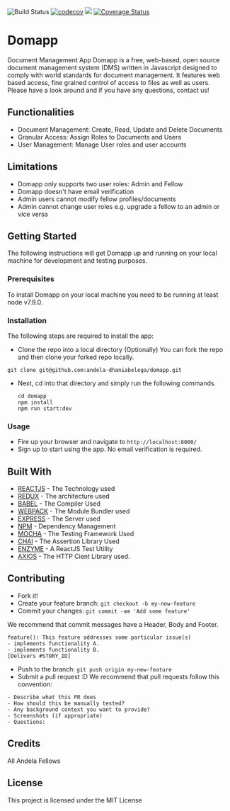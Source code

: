 ![Build Status](https://travis-ci.org/andela-dhaniabelega/domapp.svg?branch=staging)  [![codecov](https://codecov.io/gh/andela-dhaniabelega/domapp/branch/staging/graph/badge.svg)](https://codecov.io/gh/andela-dhaniabelega/domapp)  <a href="https://codeclimate.com/github/codeclimate/codeclimate"><img src="https://codeclimate.com/github/codeclimate/codeclimate/badges/gpa.svg" /></a>  [![Coverage Status](https://coveralls.io/repos/github/andela-dhaniabelega/domapp/badge.svg?branch=staging)](https://coveralls.io/github/andela-dhaniabelega/domapp?branch=staging)
# Domapp

Document Management App
Domapp is a free, web-based, open source document management system (DMS) written in Javascript designed to comply with world standards for document management. It features web based access, fine grained control of access to files as well as users. Please have a look around and if you have any questions, contact us!

## Functionalities

* Document Management: Create, Read, Update and Delete Documents
* Granular Access: Assign Roles to Documents and Users
* User Management: Manage User roles and user accounts

## Limitations

* Domapp only supports two user roles: Admin and Fellow
* Domapp doesn't have email verification
* Admin users cannot modify fellow profiles/documents
* Admin cannot change user roles e.g. upgrade a fellow to an admin or vice versa

## Getting Started

The following instructions will get Domapp up and running on your local machine for development and testing purposes. 

### Prerequisites

To install Domapp on your local machine you need to be running at least node v7.9.0. 

### Installation

The following steps are required to install the app:
* Clone the repo into a local directory
(Optionally) You can fork the repo and then clone your forked repo locally.

```
git clone git@github.com:andela-dhaniabelega/domapp.git

```

* Next, cd into that directory and simply run the following commands.

	```
	cd domapp
	npm install
	npm run start:dev

	```

### Usage 

* Fire up your browser and navigate to ```http://localhost:8000/```
* Sign up to start using the app. No email verification is required.

## Built With
* [REACTJS](https://facebook.github.io/react/) 	- The Technology used
* [REDUX](redux.js.org) 		- The architecture used
* [BABEL](http://www.babeljs.io/docs/) 				- The Compiler Used
* [WEBPACK](https://webpack.github.io/docs/) 		- The Module Bundler used
* [EXPRESS](https://expressjs.com/) 				- The Server used
* [NPM](https://www.npmjs.org/) 					- Dependency Management
* [MOCHA](https://mochajs.org/) 					- The Testing Framework Used
* [CHAI](https://chaijs.com/) 						- The Assertion Library Used
* [ENZYME](https://github.com/airbnb/enzyme) 		- A ReactJS Test Utility
* [AXIOS](https://www.npmjs.com/package/axios) 		- The HTTP Cient Library used.

## Contributing

* Fork it!
* Create your feature branch: `git checkout -b my-new-feature`
* Commit your changes: `git commit -am 'Add some feature'`

We recommend that commit messages have a Header, Body and Footer. 

```
feature(): This feature addresses some particular issue(s)
- implements functionality A.
- implements functionality B.
[Delivers #STORY_ID]

```
* Push to the branch: `git push origin my-new-feature`
* Submit a pull request :D
We recommend that pull requests follow this convention:

```
- Describe what this PR does
- How should this be manually tested?
- Any background context you want to provide?
- Screenshots (if appropriate)
- Questions:

```

## Credits

All Andela Fellows

## License

This project is licensed under the MIT License


